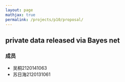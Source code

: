 ```yaml
---
layout: page
mathjax: true
permalink: /projects/p10/proposal/
---
```


## private data released via Bayes net

### 成员

- 吴桐2120141063
- 苏日海2120131061

